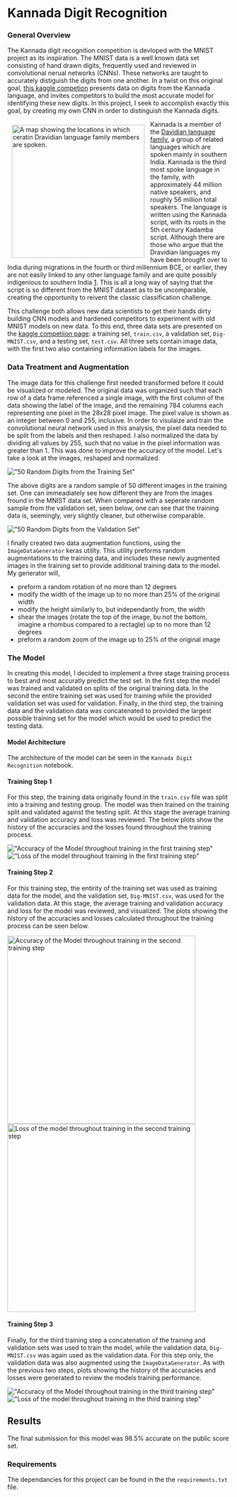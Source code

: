 # Kannada Digit Recognition

### General Overview

The Kannada digit recognition competition is devloped with the MNIST project as its inspiration. The MNIST data is a well known data set consisting of hand drawn digits, frequently used and reviewed in convolutional nerual networks (CNNs). These networks are taught to accurately distiguish the digits from one another. In a twist on this original goal, [this kaggle competion][1] presents data on digits from the Kannada language, and invites competitors to build the most accurate model for identifying these new digits. In this project, I seek to accomplish exactly this goal, by creating my own CNN in order to distinguish the Kannada digits.

<img align="left" style="border:10px solid white" width = 300 src="Images/Dravidian_subgroups.png" alt = "A map showing the locations in which ceratin Dravidian language family members are spoken."> Kannada is a member of the [Davidian language family][2], a group of related languages which are spoken mainly in southern India. Kannada is the third most spoke language in the family, with approximately 44 million native speakers, and roughly 56 million total speakers. The language is written using the Kannada script, with its roots in the 5th century Kadamba script. Although there are those who argue that the Dravidian languages my have been brought over to India during migrations in the fourth or third millennium BCE, or earlier, they are not easily linked to any other language family and are quite possibly indigenious to southern India [1][2]. This is all a long way of saying that the script is so different from the MNIST dataset as to be uncomparable, creating the opportunity to reivent the classic classification challenge.

This challenge both allows new data scientists to get their hands dirty building CNN models and hardened competitors to experiment with old MNIST models on new data. To this end, three data sets are presented on the [kaggle competiion page][1]: a training set, `train.csv`, a validation set, `Dig-MNIST.csv`, and a testing set, `test.csv`. All three sets contain image data, with the first two also containing information labels for the images.

### Data Treatment and Augmentation
The image data for this challenge first needed transformed before it could be visualized or modeled. The original data was organized such that each row of a data frame referenced a single image, with the first column of the data showing the label of the image, and the remaining 784 columns each representing one pixel in the 28x28 pixel image. The pixel value is shown as an integer between 0 and 255, inclusive.
In order to visulaize and train the convolutional neural network used in this analysis, the pixel data needed to be split from the labels and then reshaped. I also normalized the data by dividing all values by 255, such that no value in the pixel information was greater than 1. This was done to improve the accuracy of the model. Let's take a look at the images, reshaped and normalized.

!["50 Random Digits from the Training Set"](Images/Random_digits_from_train.png)

The above digits are a random sample of 50 different images in the training set. One can immeadiately see how different they are from the images fround in the MNIST data set. When compared with a seperate random sample from the validation set, seen below, one can see that the training data is, seemingly, very slightly cleaner, but otherwiise comparable.

!["50 Random Digits from the Validation Set"](Images/Random_digits_from_valid.png)

I finally created two data augmentation functions, using the `ImageDataGenerator` keras utility. This utility preforms random augmentations to the training data, and includes these newly augmented images in the training set to provide additional training data to the model. My generator will,
+ preform a random rotation of no more than 12 degrees
+ modify the width of the image up to no more than 25% of the original width
+ modify the height similarly to, but independantly from, the width
+ shear the images (rotate the top of the image, bu not the bottom, imagine a rhombus compared to a rectagle) up to no more than 12 degrees
+ preform a random zoom of the image up to 25% of the original image

### The Model
In creating this model, I decided to implement a three stage training process to best and most accuratly predict the test set. In the first step the model was trained and validated on splits of the original training data. In the second the entire training set was used for training while the provided validation set was used for validation. Finally, in the third step, the training data and the validation data was concatenated to provided the largest possible training set for the model which would be used to predict the testing data.

#### Model Architecture

The architecture of the model can be seen in the `Kannada Digit Recognition` notebook.

#### Training Step 1
For this step, the training data originally found in the `train.csv` file was split into a training and testing group. The model was then trained on the training split and validated against the testing split.
At this stage the average training and validation accuracy and loss was reviewed. The below plots show the history of the accuracies and the losses found throughout the training process.

!["Accuracy of the Model throughout training in the first training step"](Images/Accuracy_TrainS1.png)
!["Loss of the model throughout training in the first training step"](Images/Loss_TrainS1.png)

#### Training Step 2
For this training step, the entirity of the training set was used as training data for the model, and the validation set, `Dig-MNIST.csv`, was used for the validation data. At this stage, the average training and validation accuracy and loss for the model was reviewed, and visualized. The plots showing the history of the accuracies and losses calculated throughout the training process can be seen below.

<p float="center">
  <img src="Images/Accuracy_TrainS2.png" alt="Accuracy of the Model throughout training in the second training step" width=425 />
  <img src="Images/Loss_TrainS2.png" alt="Loss of the model throughout training in the second training step" width="425" />
</p>

#### Training Step 3
Finally, for the third training step a concatenation of the training and validation sets was used to train the model, while the validation data, `Dig-MNIST.csv` was again used as the validation data. For this step only, the validation data was also augmented using the `ImageDataGenerator`. As with the previous two steps, plots showing the history of the accuracies and losses were generated to review the models training performance.

!["Accuracy of the Model throughout training in the third training step"](Images/Accuracy_TrainS3.png)
!["Loss of the model throughout training in the third training step"](Images/Loss_TrainS3.png)

## Results
The final submission for this model was 98.5% accurate on the public score set.

### Requirements
The dependancies for this project can be found in the the `requirements.txt` file.

<!---References--->
[1]: https://www.kaggle.com/c/Kannada-MNIST/overview "Kaggle Competition"
[2]: https://en.wikipedia.org/wiki/Dravidian_languages "Wikipedia Dravidian Language Image Source"
